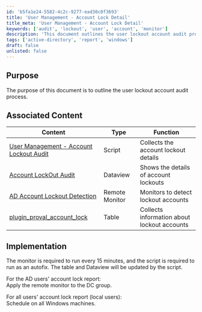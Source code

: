 ```yaml
---
id: 'b5fa1e24-5582-4c2c-9277-ead30c0f3693'
title: 'User Management - Account Lock Detail'
title_meta: 'User Management - Account Lock Detail'
keywords: ['audit', 'lockout', 'user', 'account', 'monitor']
description: 'This document outlines the user lockout account audit process, detailing associated content, implementation steps, and best practices for monitoring account lockouts in Active Directory environments.'
tags: ['active-directory', 'report', 'windows']
draft: false
unlisted: false
---
```


## Purpose

The purpose of this document is to outline the user lockout account audit process.

## Associated Content

| Content                                                                 | Type          | Function                              |
|-------------------------------------------------------------------------|---------------|---------------------------------------|
| [User Management - Account Lockout Audit](<../cwa/scripts/User Management - Account Lockout Audit.md>) | Script        | Collects the account lockout details   |
| [Account LockOut Audit](<../cwa/dataviews/Account LockOut Audit.md>) | Dataview      | Shows the details of account lockouts  |
| [AD Account Lockout Detection](<../cwa/monitors/Account Lockout Detection.md>) | Remote Monitor | Monitors to detect lockout accounts    |
| [plugin_proval_account_lock](<../cwa/tables/plugin_proval_account_lock.md>) | Table         | Collects information about lockout accounts |

## Implementation

The monitor is required to run every 15 minutes, and the script is required to run as an autofix. The table and Dataview will be updated by the script.

For the AD users' account lock report:  
Apply the remote monitor to the DC group.

For all users' account lock report (local users):  
Schedule on all Windows machines.

